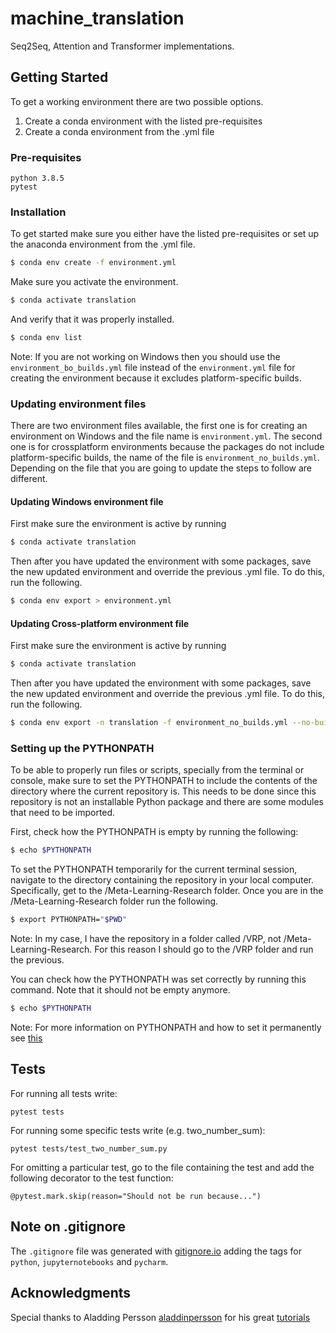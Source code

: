 # machine_translation
Seq2Seq, Attention and Transformer implementations.

## Getting Started

To get a working environment there are two possible options. 

1. Create a conda environment with the listed pre-requisites
2. Create a conda environment from the .yml file


### Pre-requisites

```
python 3.8.5
pytest
```

### Installation

To get started make sure you either have the listed pre-requisites or set up the anaconda environment from the .yml file.

```bash
$ conda env create -f environment.yml
```

Make sure you activate the environment. 
```bash
$ conda activate translation
```

And verify that it was properly installed.
```bash
$ conda env list
```

Note: If you are not working on Windows then you should use the ```environment_bo_builds.yml``` file instead of the ```environment.yml```  file for creating the environment because it excludes platform-specific builds. 

### Updating environment files
There are two environment files available, the first one is for creating an environment on Windows and the file name is ```environment.yml```. The second one is for crossplatform environments because the packages do not include platform-specific builds, the name of the file is ```environment_no_builds.yml```. Depending on the file that you are going to update the steps to follow are different. 

#### Updating Windows environment file

First make sure the environment is active by running 
```bash
$ conda activate translation
```

Then after you have updated the environment with some packages, save the new updated environment and override the previous .yml file. To do this, run the following.
```bash
$ conda env export > environment.yml
```

#### Updating Cross-platform environment file

First make sure the environment is active by running 
```bash
$ conda activate translation
```

Then after you have updated the environment with some packages, save the new updated environment and override the previous .yml file. To do this, run the following.
```bash
$ conda env export -n translation -f environment_no_builds.yml --no-builds
```

### Setting up the PYTHONPATH

To be able to properly run files or scripts, specially from the terminal or console, make sure to set the PYTHONPATH to include the contents of the directory where the current repository is. 
This needs to be done since this repository is not an installable Python package and there are some modules that need to be imported. 

First, check how the PYTHONPATH is empty by running the following: 
```bash
$ echo $PYTHONPATH
```

To set the PYTHONPATH temporarily for the current terminal session, navigate to the directory containing the repository in your local computer. Specifically, get to the /Meta-Learning-Research folder. Once you are in the /Meta-Learning-Research folder run the following. 
```bash
$ export PYTHONPATH="$PWD"
```
Note: In my case, I have the repository in a folder called /VRP, not /Meta-Learning-Research. For this reason I should go to the /VRP folder and run the previous.  

You can check how the PYTHONPATH was set correctly by running this command. Note that it should not be empty anymore. 
```bash
$ echo $PYTHONPATH
```

Note: For more information on PYTHONPATH and how to set it permanently see [this](https://bic-berkeley.github.io/psych-214-fall-2016/using_pythonpath.html)

## Tests
For running all tests write:
```
pytest tests
```
For running some specific tests write (e.g. two_number_sum):
```
pytest tests/test_two_number_sum.py
```
For omitting a particular test, go to the file containing the test and add the following decorator to the test function:
```
@pytest.mark.skip(reason="Should not be run because...")
```

## Note on .gitignore

The ``` .gitignore ``` file was generated with [gitignore.io](https://www.toptal.com/developers/gitignore) adding the tags for ```python```, ```jupyternotebooks``` and ```pycharm```.

## Acknowledgments

Special thanks to Aladding Persson [aladdinpersson](https://github.com/aladdinpersson) for his great [tutorials](https://www.youtube.com/watch?v=EoGUlvhRYpk&list=PLhhyoLH6Ijfyl_VMCsi54UqGQafGkNOQH)


